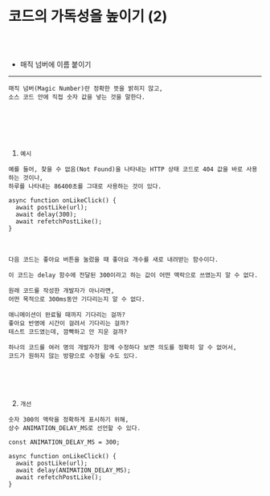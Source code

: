 # 코드의 가독성을 높이기 (2)

<br />
<br />

* 매직 넘버에 이름 붙이기
---

```
매직 넘버(Magic Number)란 정확한 뜻을 밝히지 않고,
소스 코드 안에 직접 숫자 값을 넣는 것을 말한다.
```

<br />
<br />
<br />
<br />

1. `예시`

```
예를 들어, 찾을 수 없음(Not Found)을 나타내는 HTTP 상태 코드로 404 값을 바로 사용하는 것이나,
하루를 나타내는 86400초를 그대로 사용하는 것이 있다.
```

```tsx
async function onLikeClick() {
  await postLike(url);
  await delay(300);
  await refetchPostLike();
}
```

<br />

```
다음 코드는 좋아요 버튼을 눌렀을 때 좋아요 개수를 새로 내려받는 함수이다.

이 코드는 delay 함수에 전달된 300이라고 하는 값이 어떤 맥락으로 쓰였는지 알 수 없다.

원래 코드를 작성한 개발자가 아니라면,
어떤 목적으로 300ms동안 기다리는지 알 수 없다.

애니메이션이 완료될 때까지 기다리는 걸까?
좋아요 반영에 시간이 걸려서 기다리는 걸까?
테스트 코드였는데, 깜빡하고 안 지운 걸까?

하나의 코드를 여러 명의 개발자가 함께 수정하다 보면 의도를 정확히 알 수 없어서,
코드가 원하지 않는 방향으로 수정될 수도 있다.
```

<br />
<br />
<br />

2. `개선`

```
숫자 300의 맥락을 정확하게 표시하기 위해,
상수 ANIMATION_DELAY_MS로 선언할 수 있다.
```

```tsx
const ANIMATION_DELAY_MS = 300;

async function onLikeClick() {
  await postLike(url);
  await delay(ANIMATION_DELAY_MS);
  await refetchPostLike();
}
```
